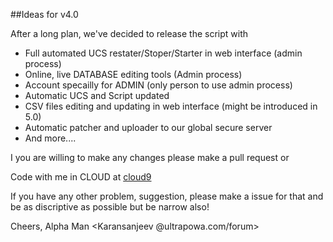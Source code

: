 ##Ideas for v4.0

After a long plan, we've decided to release the script with 

* Full automated UCS restater/Stoper/Starter in web interface (admin process)
* Online, live DATABASE editing tools (Admin process)
* Account specailly for ADMIN (only person to use admin process)
* Automatic UCS and Script updated
* CSV files editing and updating in web interface (might be introduced in 5.0)
* Automatic patcher and uploader to our global secure server
* And more....

I you are willing to make any changes please make a pull request or

Code with me in CLOUD at [cloud9](https://ide.c9.io/karansanjeev/smartstats)

If you have any other problem, suggestion, please make a issue for that and be as discriptive as possible but be narrow also!

Cheers,
Alpha Man <Karansanjeev @ultrapowa.com/forum>
